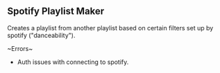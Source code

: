 Spotify Playlist Maker
--------
Creates a playlist from another playlist based on certain filters set up by spotify ("danceability").

~Errors~
- Auth issues with connecting to spotify.
